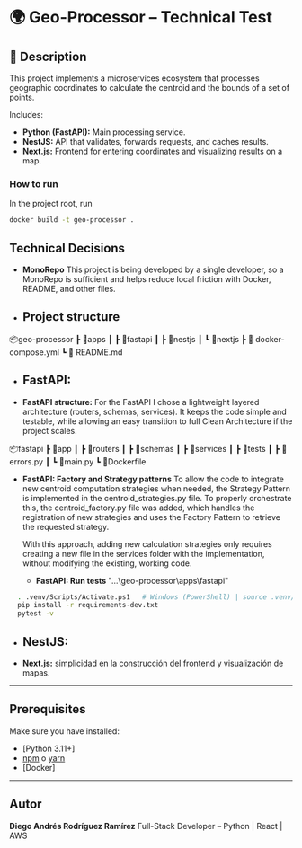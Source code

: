 


# 🌍 Geo-Processor – Technical Test

## 📘 Description
This project implements a microservices ecosystem that processes geographic coordinates to calculate the centroid and the bounds of a set of points.  

Includes:
- **Python (FastAPI):** Main processing service.
- **NestJS:** API that validates, forwards requests, and caches results.
- **Next.js:** Frontend for entering coordinates and visualizing results on a map.

### How to run
In the project root, run
```bash
docker build -t geo-processor .
```


## Technical Decisions

* **MonoRepo** This project is being developed by a single developer, so a MonoRepo is sufficient and helps reduce local friction with Docker, README, and other files.

* ## Project structure

📦geo-processor
 ┣ 📂apps
 ┃ ┣ 📂fastapi
 ┃ ┣ 📂nestjs
 ┃ ┗ 📂nextjs
 ┣ 📜 docker-compose.yml
 ┗ 📜 README.md




* ## **FastAPI:** #######


* **FastAPI structure:** For the FastAPI I chose a lightweight layered architecture (routers, schemas, services). It keeps the code simple and testable, while allowing an easy transition to full Clean Architecture if the project scales.

📦fastapi
 ┣ 📂app
 ┃ ┣ 📂routers
 ┃ ┣ 📂schemas
 ┃ ┣ 📂services
 ┃ ┣ 📂tests
 ┃ ┣ 📜errors.py
 ┃ ┗ 📜main.py
 ┗ 📜Dockerfile

* **FastAPI: Factory and Strategy patterns** 
  To allow the code to integrate new centroid computation strategies when needed, the Strategy Pattern is implemented in the centroid_strategies.py file. To properly orchestrate this, the centroid_factory.py file was added, which handles the registration of new strategies and uses the Factory Pattern to retrieve the requested strategy.

  With this approach, adding new calculation strategies only requires creating a new file in the services folder with the implementation, without modifying the existing, working code.

  * **FastAPI:  Run tests**
  "...\geo-processor\apps\fastapi"
```bash
  . .venv/Scripts/Activate.ps1   # Windows (PowerShell) | source .venv/bin/activate   # Linux/Mac
  pip install -r requirements-dev.txt
  pytest -v
```

* ## **NestJS:** #######




* **Next.js:** simplicidad en la construcción del frontend y visualización de mapas.

---



## Prerequisites
Make sure you have installed:

- [Python 3.11+]
- [npm](https://www.npmjs.com/) o [yarn](https://yarnpkg.com/)
- [Docker]







---

## Autor

**Diego Andrés Rodríguez Ramírez**
Full-Stack Developer – Python | React | AWS

```

